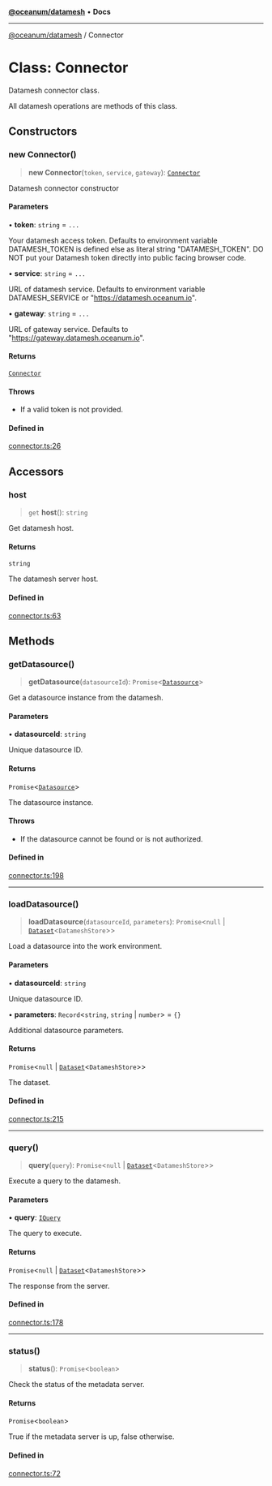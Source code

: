 [**@oceanum/datamesh**](../README.md) • **Docs**

***

[@oceanum/datamesh](../README.md) / Connector

# Class: Connector

Datamesh connector class.

All datamesh operations are methods of this class.

## Constructors

### new Connector()

> **new Connector**(`token`, `service`, `gateway`): [`Connector`](Connector.md)

Datamesh connector constructor

#### Parameters

• **token**: `string` = `...`

Your datamesh access token. Defaults to environment variable DATAMESH_TOKEN is defined else as literal string "DATAMESH_TOKEN". DO NOT put your Datamesh token directly into public facing browser code.

• **service**: `string` = `...`

URL of datamesh service. Defaults to environment variable DATAMESH_SERVICE or "https://datamesh.oceanum.io".

• **gateway**: `string` = `...`

URL of gateway service. Defaults to "https://gateway.datamesh.oceanum.io".

#### Returns

[`Connector`](Connector.md)

#### Throws

- If a valid token is not provided.

#### Defined in

[connector.ts:26](https://github.com/oceanum-io/oceanum-js/blob/2a3d0b3c7de398029b2a7ac8bdc8bdd7f540f7d6/packages/datamesh/src/lib/connector.ts#L26)

## Accessors

### host

> `get` **host**(): `string`

Get datamesh host.

#### Returns

`string`

The datamesh server host.

#### Defined in

[connector.ts:63](https://github.com/oceanum-io/oceanum-js/blob/2a3d0b3c7de398029b2a7ac8bdc8bdd7f540f7d6/packages/datamesh/src/lib/connector.ts#L63)

## Methods

### getDatasource()

> **getDatasource**(`datasourceId`): `Promise`\<[`Datasource`](../type-aliases/Datasource.md)\>

Get a datasource instance from the datamesh.

#### Parameters

• **datasourceId**: `string`

Unique datasource ID.

#### Returns

`Promise`\<[`Datasource`](../type-aliases/Datasource.md)\>

The datasource instance.

#### Throws

- If the datasource cannot be found or is not authorized.

#### Defined in

[connector.ts:198](https://github.com/oceanum-io/oceanum-js/blob/2a3d0b3c7de398029b2a7ac8bdc8bdd7f540f7d6/packages/datamesh/src/lib/connector.ts#L198)

***

### loadDatasource()

> **loadDatasource**(`datasourceId`, `parameters`): `Promise`\<`null` \| [`Dataset`](Dataset.md)\<`DatameshStore`\>\>

Load a datasource into the work environment.

#### Parameters

• **datasourceId**: `string`

Unique datasource ID.

• **parameters**: `Record`\<`string`, `string` \| `number`\> = `{}`

Additional datasource parameters.

#### Returns

`Promise`\<`null` \| [`Dataset`](Dataset.md)\<`DatameshStore`\>\>

The dataset.

#### Defined in

[connector.ts:215](https://github.com/oceanum-io/oceanum-js/blob/2a3d0b3c7de398029b2a7ac8bdc8bdd7f540f7d6/packages/datamesh/src/lib/connector.ts#L215)

***

### query()

> **query**(`query`): `Promise`\<`null` \| [`Dataset`](Dataset.md)\<`DatameshStore`\>\>

Execute a query to the datamesh.

#### Parameters

• **query**: [`IQuery`](../interfaces/IQuery.md)

The query to execute.

#### Returns

`Promise`\<`null` \| [`Dataset`](Dataset.md)\<`DatameshStore`\>\>

The response from the server.

#### Defined in

[connector.ts:178](https://github.com/oceanum-io/oceanum-js/blob/2a3d0b3c7de398029b2a7ac8bdc8bdd7f540f7d6/packages/datamesh/src/lib/connector.ts#L178)

***

### status()

> **status**(): `Promise`\<`boolean`\>

Check the status of the metadata server.

#### Returns

`Promise`\<`boolean`\>

True if the metadata server is up, false otherwise.

#### Defined in

[connector.ts:72](https://github.com/oceanum-io/oceanum-js/blob/2a3d0b3c7de398029b2a7ac8bdc8bdd7f540f7d6/packages/datamesh/src/lib/connector.ts#L72)

